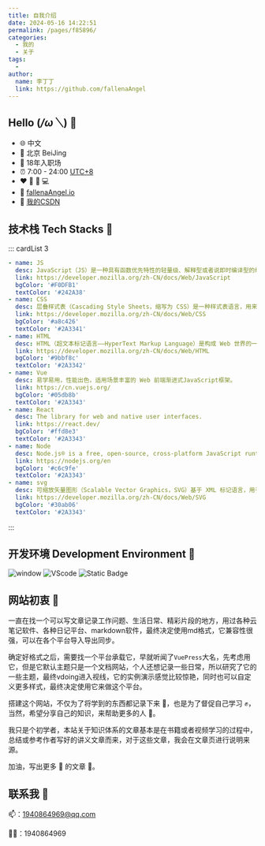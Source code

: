 ```yaml
---
title: 自我介绍
date: 2024-05-16 14:22:51
permalink: /pages/f85896/
categories:
  - 我的
  - 关于
tags:
  - 
author: 
  name: 李丁丁
  link: https://github.com/fallenaAngel
---
```


## Hello (*/ω＼*) 👋

* 🌐 中文
* 🏢 北京 BeiJing
* 💼 18年入职场
* ⏰ 7:00 - 24:00 [UTC+8](https://time.is/UTC+8)
* ❤️ 🏀 🏃‍ 💻
* 🔗 [fallenaAngel.io](https://fallenaangel.github.io/blogs/)
* 🔗 [我的CSDN](https://blog.csdn.net/weixin_43869192?type=blog)

## 技术栈 Tech Stacks 🐾

::: cardList 3
```yaml
- name: JS
  desc: JavaScript（JS）是一种具有函数优先特性的轻量级、解释型或者说即时编译型的编程语言。
  link: https://developer.mozilla.org/zh-CN/docs/Web/JavaScript
  bgColor: '#F0DFB1'
  textColor: '#242A38'
- name: CSS
  desc: 层叠样式表（Cascading Style Sheets，缩写为 CSS）是一种样式表语言，用来描述 HTML 或 XML（包括如 SVG、MathML 或 XHTML 之类的 XML 分支语言）文档的呈现方式。
  link: https://developer.mozilla.org/zh-CN/docs/Web/CSS
  bgColor: '#a8c426'
  textColor: '#2A3341'
- name: HTML
  desc: HTML（超文本标记语言——HyperText Markup Language）是构成 Web 世界的一砖一瓦。它定义了网页内容的含义和结构。
  link: https://developer.mozilla.org/zh-CN/docs/Web/HTML
  bgColor: '#9bbf8c'
  textColor: '#2A3342'
- name: Vue
  desc: 易学易用，性能出色，适用场景丰富的 Web 前端渐进式JavaScript框架。
  link: https://cn.vuejs.org/
  bgColor: '#05db8b'
  textColor: '#2A3343'
- name: React
  desc: The library for web and native user interfaces.
  link: https://react.dev/
  bgColor: '#ffd8e3'
  textColor: '#2A3343'
- name: Node
  desc: Node.js® is a free, open-source, cross-platform JavaScript runtime environment that lets developers create servers, web apps, command line tools and scripts.
  link: https://nodejs.org/en
  bgColor: '#c6c9fe'
  textColor: '#2A3343'
- name: svg
  desc: 可缩放矢量图形（Scalable Vector Graphics，SVG）基于 XML 标记语言，用于描述二维的矢量图形。
  link: https://developer.mozilla.org/zh-CN/docs/Web/SVG
  bgColor: '#30ab06'
  textColor: '#2A3343'
```
:::

## 开发环境 Development Environment 🍻

![window](https://img.shields.io/badge/Windows-0078D6?style=flat-square&logo=Windows&logoColor=white)
![VScode](https://img.shields.io/badge/VSCode-3860c4?style=flat-square&logo=visual-studio-code&logoColor=white)
![Static Badge](https://img.shields.io/badge/NodeJS-C4E1C5?style=flat-square&logo=Node.js&logoColor=%235FA04E)

## 网站初衷 🎨

一直在找一个可以写文章记录工作问题、生活日常、精彩片段的地方，用过各种云笔记软件、各种日记平台、markdown软件，最终决定使用md格式，它兼容性很强，可以在各个平台导入导出同步。

确定好格式之后，需要找一个平台承载它，早就听闻了`VuePress`大名，先考虑用它，但是它默认主题只是一个文档网站，个人还想记录一些日常，所以研究了它的一些主题，最终vdoing进入视线，它的实例演示感觉比较惊艳，同时也可以自定义更多样式，最终决定使用它来做这个平台。

搭建这个网站，不仅为了将学到的东西都记录下来 📌，也是为了督促自己学习 ✊，当然，希望分享自己的知识，来帮助更多的人 🦾。

我只是个初学者，本站关于知识体系的文章基本是在书籍或者视频学习的过程中，总结或参考作者写好的讲义文章而来，对于这些文章，我会在文章页进行说明来源。

加油，写出更多 💯 的文章 📄。

## 联系我 💬

📫：<1940864969@qq.com>

🐧🐧：1940864969
